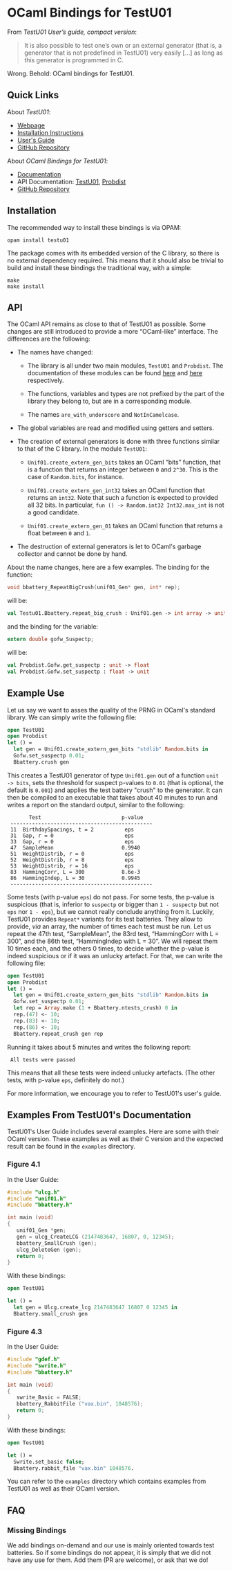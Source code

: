 OCaml Bindings for TestU01
==========================

From *TestU01 User’s guide, compact version*:

> It is also possible to test one’s own or an external generator (that is, a
> generator that is not predefined in TestU01) very easily [...] as long as this
> generator is programmed in C.

Wrong. Behold: OCaml bindings for TestU01.

Quick Links
-----------

About *TestU01*:
- [Webpage](http://simul.iro.umontreal.ca/testu01/tu01.html)
- [Installation Instructions](http://simul.iro.umontreal.ca/testu01/install.html)
- [User's Guide](http://simul.iro.umontreal.ca/testu01/guideshorttestu01.pdf)
- [GitHub Repository](https://github.com/umontreal-simul/TestU01-2009/)

About *OCaml Bindings for TestU01*:
- [Documentation](https://lesboloss-es.github.io/ocaml-testu01/index.html)
- API Documentation:
  [TestU01](https://lesboloss-es.github.io/ocaml-testu01/TestU01/index.html),
  [Probdist](https://lesboloss-es.github.io/ocaml-testu01/Probdist/index.html)
- [GitHub Repository](https://github.com/LesBoloss-es/ocaml-testu01/)

Installation
------------

The recommended way to install these bindings is via OPAM:

    opam install testu01

The package comes with its embedded version of the C library, so there is no
external dependency required. This means that it should also be trivial to build
and install these bindings the traditional way, with a simple:

    make
    make install

API
---

The OCaml API remains as close to that of TestU01 as possible. Some changes are
still introduced to provide a more “OCaml-like” interface. The differences are
the following:

- The names have changed:

  - The library is all under two main modules, `TestU01` and `Probdist`. The
    documentation of these modules can be found
    [here](https://lesboloss-es.github.io/ocaml-testu01/TestU01/index.html)
    and
    [here](https://lesboloss-es.github.io/ocaml-testu01/Probdist/index.html)
    respectively.

  - The functions, variables and types are not prefixed by the part of the
    library they belong to, but are in a corresponding module.

  - The names `are_with_underscore` and `NotInCamelcase`.

- The global variables are read and modified using getters and setters.

- The creation of external generators is done with three functions similar to
  that of the C library. In the module `TestU01`:

  - `Unif01.create_extern_gen_bits` takes an OCaml “bits” function, that is a
    function that returns an integer between `0` and `2^30`. This is the case of
    `Random.bits`, for instance.

  - `Unif01.create_extern_gen_int32` takes an OCaml function that returns an
    `int32`. Note that such a function is expected to provided all 32 bits. In
    particular, `fun () -> Random.int32 Int32.max_int` is not a good candidate.

  - `Unif01.create_extern_gen_01` takes an OCaml function that returns a float
    between `0` and `1`.

- The destruction of external generators is let to OCaml's garbage collector and
  cannot be done by hand.

About the name changes, here are a few examples. The binding for the function:

```c
void bbattery_RepeatBigCrush(unif01_Gen* gen, int* rep);
```

will be:

```ocaml
val Testu01.Bbattery.repeat_big_crush : Unif01.gen -> int array -> unit
```

and the binding for the variable:

```c
extern double gofw_Suspectp;
```

will be:

```ocaml
val Probdist.Gofw.get_suspectp : unit -> float
val Probdist.Gofw.set_suspectp : float -> unit
```

Example Use
-----------

Let us say we want to asses the quality of the PRNG in OCaml's standard library.
We can simply write the following file:

```ocaml
open TestU01
open Probdist
let () =
  let gen = Unif01.create_extern_gen_bits "stdlib" Random.bits in
  Gofw.set_suspectp 0.01;
  Bbattery.crush gen
```

This creates a TestU01 generator of type `Unif01.gen` out of a function `unit ->
bits`, sets the threshold for suspect p-values to `0.01` (that is optional, the
default is `0.001`) and applies the test battery "crush" to the generator. It
can then be compiled to an executable that takes about 40 minutes to run and
writes a report on the standard output, similar to the following:

```
       Test                          p-value
 ----------------------------------------------
 11  BirthdaySpacings, t = 2          eps
 31  Gap, r = 0                       eps
 33  Gap, r = 0                       eps
 47  SampleMean                      0.9940
 51  WeightDistrib, r = 0             eps
 52  WeightDistrib, r = 8             eps
 53  WeightDistrib, r = 16            eps
 83  HammingCorr, L = 300            8.6e-3
 86  HammingIndep, L = 30            0.9945
 ----------------------------------------------
```

Some tests (with p-value `eps`) do not pass. For some tests, the p-value is
suspicious (that is, inferior to `suspectp` or bigger than `1 - suspectp` but
not `eps` nor `1 - eps`), but we cannot really conclude anything from it.
Luckily, TestU01 provides `Repeat*` variants for its test batteries. They allow
to provide, *via* an array, the number of times each test must be run. Let us
repeat the 47th test, “SampleMean”, the 83rd test, “HammingCorr with L = 300”,
and the 86th test, “HammingIndep with L = 30”. We will repeat them 10 times
each, and the others 0 times, to decide whether the p-value is indeed suspicious
or if it was an unlucky artefact. For that, we can write the following file:

```ocaml
open TestU01
open Probdist
let () =
  let gen = Unif01.create_extern_gen_bits "stdlib" Random.bits in
  Gofw.set_suspectp 0.01;
  let rep = Array.make (1 + Bbattery.ntests_crush) 0 in
  rep.(47) <- 10;
  rep.(83) <- 10;
  rep.(86) <- 10;
  Bbattery.repeat_crush gen rep
```

Running it takes about 5 minutes and writes the following report:

```
 All tests were passed
```

This means that all these tests were indeed unlucky artefacts. (The other tests,
with p-value `eps`, definitely do not.)

For more information, we encourage you to refer to TestU01's user's guide.

Examples From TestU01's Documentation
-------------------------------------

TestU01's User Guide includes several examples. Here are some with their OCaml
version. These examples as well as their C version and the expected result can
be found in the `examples` directory.

### Figure 4.1

In the User Guide:

```c
#include "ulcg.h"
#include "unif01.h"
#include "bbattery.h"

int main (void)
{
   unif01_Gen *gen;
   gen = ulcg_CreateLCG (2147483647, 16807, 0, 12345);
   bbattery_SmallCrush (gen);
   ulcg_DeleteGen (gen);
   return 0;
}
```

With these bindings:

```ocaml
open TestU01

let () =
  let gen = Ulcg.create_lcg 2147483647 16807 0 12345 in
  Bbattery.small_crush gen
```

### Figure 4.3

In the User Guide:

```c
#include "gdef.h"
#include "swrite.h"
#include "bbattery.h"

int main (void)
{
   swrite_Basic = FALSE;
   bbattery_RabbitFile ("vax.bin", 1048576);
   return 0;
}
```

With these bindings:

```ocaml
open TestU01

let () =
  Swrite.set_basic false;
  Bbattery.rabbit_file "vax.bin" 1048576.
```

You can refer to the `examples` directory which contains examples from TestU01
as well as their OCaml version.

FAQ
---

### Missing Bindings

We add bindings on-demand and our use is mainly oriented towards test batteries.
So if some bindings do not appear, it is simply that we did not have any use for
them. Add them (PR are welcome), or ask that we do!
